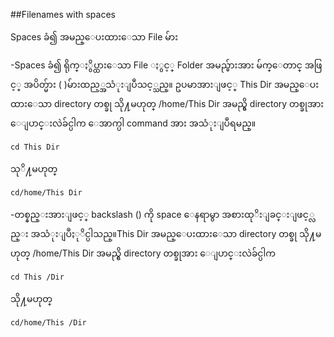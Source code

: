 ##Filenames with spaces

Spaces ခံ၍ အမည္ေပးထားေသာ File မ်ား

-Spaces ခံ၍ ရိုက္ႏွိပ္ထားေသာ File ႏွင့္ Folder အမည္မ်ားအား မ်က္ေတာင္ အဖြင့္ အပိတ္မ်ား ( )မ်ားထည့္အသံုးျပဳသင့္သည္။ ဥပမာအားျဖင့္ This Dir အမည္ေပးထားေသာ directory တစ္ခု သို႔မဟုတ္	/home/This Dir အမည္ရွိ directory တစ္ခုအား ေျပာင္းလဲခ်င္ပါက ေအာက္ပါ command အား အသံုးျပဳရမည္။

	cd This Dir

သုိ႔မဟုတ္

	cd/home/This Dir

-တစ္နည္းအားျဖင့္ backslash (\) ကို space ေနရာမွာ အစားထုိးျခင္းျဖင့္လည္း အသံုးျပဳႏုိင္ပါသည္။This Dir အမည္ေပးထားေသာ directory တစ္ခု သို႔မဟုတ္ /home/This Dir အမည္ရွိ directory  တစ္ခုအား ေျပာင္းလဲခ်င္ပါက 

	cd This /Dir 

သို႔မဟုတ္

	cd/home/This /Dir
